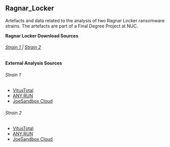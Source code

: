 ## Ragnar_Locker
Artefacts and data related to the analysis of two Ragnar Locker ransomware strains. The artefacts are part of a Final Degree Project at NUC.


**Ragnar Locker Download Sources**

###### [Strain 1  ](https://www.tutorialjinni.com/ragnar-locker-ransomware-sample-download.html) |  [  Strain 2](https://bazaar.abuse.ch/sample/dd79b2abc21e766fe3076038482ded43e5069a1af9e0ad29e06dce387bfae900/)


**External Analysis Sources**

###### Strain 1
- [VitusTotal](https://www.virustotal.com/gui/file/9bdd7f965d1c67396afb0a84c78b4d12118ff377db7efdca4a1340933120f376/detection)
- [ANY.RUN](https://app.any.run/tasks/c59710fa-1fe0-47e7-9620-e714bda78ca4/)
- [JoeSandbox Cloud](https://www.joesandbox.com/analysis/292209/1/html)

###### Strain 2
- [VitusTotal](https://www.virustotal.com/gui/file/dd79b2abc21e766fe3076038482ded43e5069a1af9e0ad29e06dce387bfae900/detection)
- [ANY.RUN](https://app.any.run/tasks/63be87a3-283b-44fd-add2-c5a824a48e7e/)
- [JoeSandbox Cloud](https://www.joesandbox.com/analysis/292209/1/html)
